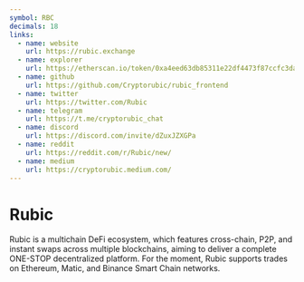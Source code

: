 ```yaml
---
symbol: RBC
decimals: 18
links:
  - name: website
    url: https://rubic.exchange
  - name: explorer
    url: https://etherscan.io/token/0xa4eed63db85311e22df4473f87ccfc3dadcfa3e3
  - name: github
    url: https://github.com/Cryptorubic/rubic_frontend
  - name: twitter
    url: https://twitter.com/Rubic
  - name: telegram
    url: https://t.me/cryptorubic_chat
  - name: discord
    url: https://discord.com/invite/dZuxJZXGPa
  - name: reddit
    url: https://reddit.com/r/Rubic/new/
  - name: medium
    url: https://cryptorubic.medium.com/
---
```


# Rubic

Rubic is a multichain DeFi ecosystem, which features cross-chain, P2P, and instant swaps across multiple blockchains, aiming to deliver a complete ONE-STOP decentralized platform. For the moment, Rubic supports trades on Ethereum, Matic, and Binance Smart Chain networks.
